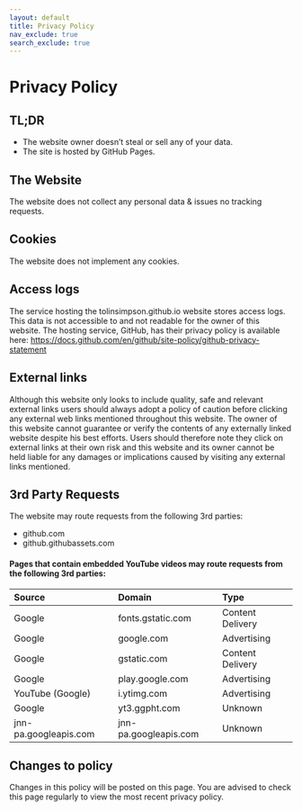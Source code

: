 ```yaml
---
layout: default
title: Privacy Policy
nav_exclude: true
search_exclude: true
---
```


# Privacy Policy

## TL;DR
* The website owner doesn’t steal or sell any of your data.
* The site is hosted by GitHub Pages.

## The Website
The website does not collect any personal data & issues no tracking requests.

## Cookies
The website does not implement any cookies.

## Access logs
The service hosting the tolinsimpson.github.io website stores access logs. This data is not accessible to and not readable for the owner of this website. The hosting service, GitHub, has their privacy policy is available here: <a href="https://docs.github.com/en/github/site-policy/github-privacy-statement">https://docs.github.com/en/github/site-policy/github-privacy-statement</a>

## External links
Although this website only looks to include quality, safe and relevant external links users should always adopt a policy of caution before clicking any external web links mentioned throughout this website. The owner of this website cannot guarantee or verify the contents of any externally linked website despite his best efforts. Users should therefore note they click on external links at their own risk and this website and its owner cannot be held liable for any damages or implications caused by visiting any external links mentioned.

## 3rd Party Requests
The website may route requests from the following 3rd parties:
* github.com
* github.githubassets.com

#### Pages that contain embedded YouTube videos may route requests from the following 3rd parties:

| Source        | Domain | Type         |
|:--------------|:-------|:-------------|
|  Google | fonts.gstatic.com | Content Delivery |
|  Google | google.com | Advertising |
|  Google | gstatic.com | Content Delivery |
|  Google | play.google.com | Advertising |
|  YouTube (Google) | i.ytimg.com | Advertising |
|  Google | yt3.ggpht.com | Unknown |
|  jnn-pa.googleapis.com | jnn-pa.googleapis.com | Unknown |


## Changes to policy
Changes in this policy will be posted on this page. You are advised to check this page regularly to view the most recent privacy policy.
